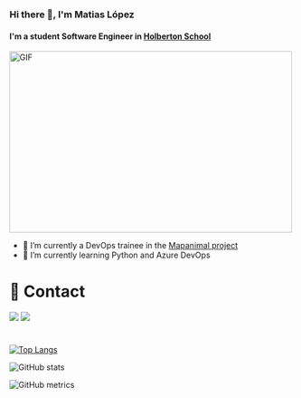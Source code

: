 ### Hi there 👋, I'm Matias López
#### I'm a student Software Engineer in [Holberton School](https://www.holbertonschool.com/)
<img align='center' alt="GIF" src="https://github.com/abhisheknaiidu/abhisheknaiidu/blob/master/code.gif?raw=true" width="500" height="320" />

- 🔭 I’m currently a DevOps trainee in the [Mapanimal project](http://mapanimal.com/)
- 🌱 I’m currently learning Python and Azure DevOps

# 📩 Contact

[<img src="https://img.icons8.com/color/50/000000/linkedin.png"/>](https://www.linkedin.com/in/matiaas-lópez/)  [<img src="https://img.icons8.com/color/48/000000/instagram-new--v2.png"/>](https://www.instagram.com/matilop15/)  
# 
[![Top Langs](https://github-readme-stats.vercel.app/api/top-langs/?username=matilop15)](https://github.com/anuraghazra/github-readme-stats)

![GitHub stats](https://github-readme-stats.vercel.app/api?username=matilop15&show_icons=true)  

![GitHub metrics](https://metrics.lecoq.io/matilop15)  
